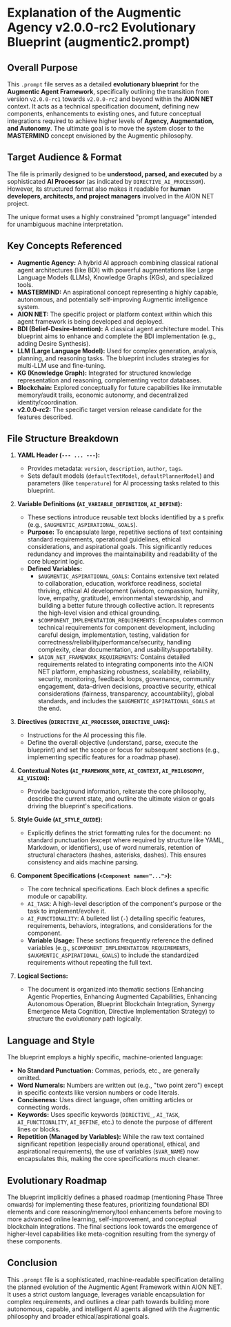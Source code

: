 # Explanation of the Augmentic Agency v2.0.0-rc2 Evolutionary Blueprint (augmentic2.prompt)

## Overall Purpose

This `.prompt` file serves as a detailed **evolutionary blueprint** for the **Augmentic Agent Framework**, specifically outlining the transition from version `v2.0.0-rc1` towards `v2.0.0-rc2` and beyond within the **AION NET** context. It acts as a technical specification document, defining new components, enhancements to existing ones, and future conceptual integrations required to achieve higher levels of **Agency, Augmentation, and Autonomy**. The ultimate goal is to move the system closer to the **MASTERMIND** concept envisioned by the Augmentic philosophy.

## Target Audience & Format

The file is primarily designed to be **understood, parsed, and executed** by a sophisticated **AI Processor** (as indicated by `DIRECTIVE_AI_PROCESSOR`). However, its structured format also makes it readable for **human developers, architects, and project managers** involved in the AION NET project.

The unique format uses a highly constrained "prompt language" intended for unambiguous machine interpretation.

## Key Concepts Referenced

*   **Augmentic Agency:** A hybrid AI approach combining classical rational agent architectures (like BDI) with powerful augmentations like Large Language Models (LLMs), Knowledge Graphs (KGs), and specialized tools.
*   **MASTERMIND:** An aspirational concept representing a highly capable, autonomous, and potentially self-improving Augmentic intelligence system.
*   **AION NET:** The specific project or platform context within which this agent framework is being developed and deployed.
*   **BDI (Belief-Desire-Intention):** A classical agent architecture model. This blueprint aims to enhance and complete the BDI implementation (e.g., adding Desire Synthesis).
*   **LLM (Large Language Model):** Used for complex generation, analysis, planning, and reasoning tasks. The blueprint includes strategies for multi-LLM use and fine-tuning.
*   **KG (Knowledge Graph):** Integrated for structured knowledge representation and reasoning, complementing vector databases.
*   **Blockchain:** Explored conceptually for future capabilities like immutable memory/audit trails, economic autonomy, and decentralized identity/coordination.
*   **v2.0.0-rc2:** The specific target version release candidate for the features described.

## File Structure Breakdown

1.  **YAML Header (`--- ... ---`):**
    *   Provides metadata: `version`, `description`, `author`, `tags`.
    *   Sets default models (`defaultTextModel`, `defaultPlannerModel`) and parameters (like `temperature`) for AI processing tasks related to this blueprint.

2.  **Variable Definitions (`AI_VARIABLE_DEFINITION`, `AI_DEFINE`):**
    *   These sections introduce reusable text blocks identified by a `$` prefix (e.g., `$AUGMENTIC_ASPIRATIONAL_GOALS`).
    *   **Purpose:** To encapsulate large, repetitive sections of text containing standard requirements, operational guidelines, ethical considerations, and aspirational goals. This significantly reduces redundancy and improves the maintainability and readability of the core blueprint logic.
    *   **Defined Variables:**
        *   `$AUGMENTIC_ASPIRATIONAL_GOALS`: Contains extensive text related to collaboration, education, workforce readiness, societal thriving, ethical AI development (wisdom, compassion, humility, love, empathy, gratitude), environmental stewardship, and building a better future through collective action. It represents the high-level vision and ethical grounding.
        *   `$COMPONENT_IMPLEMENTATION_REQUIREMENTS`: Encapsulates common technical requirements for component development, including careful design, implementation, testing, validation for correctness/reliability/performance/security, handling complexity, clear documentation, and usability/supportability.
        *   `$AION_NET_FRAMEWORK_REQUIREMENTS`: Contains detailed requirements related to integrating components into the AION NET platform, emphasizing robustness, scalability, reliability, security, monitoring, feedback loops, governance, community engagement, data-driven decisions, proactive security, ethical considerations (fairness, transparency, accountability), global standards, and includes the `$AUGMENTIC_ASPIRATIONAL_GOALS` at the end.

3.  **Directives (`DIRECTIVE_AI_PROCESSOR`, `DIRECTIVE_LANG`):**
    *   Instructions for the AI processing this file.
    *   Define the overall objective (understand, parse, execute the blueprint) and set the scope or focus for subsequent sections (e.g., implementing specific features for a roadmap phase).

4.  **Contextual Notes (`AI_FRAMEWORK_NOTE`, `AI_CONTEXT`, `AI_PHILOSOPHY`, `AI_VISION`):**
    *   Provide background information, reiterate the core philosophy, describe the current state, and outline the ultimate vision or goals driving the blueprint's specifications.

5.  **Style Guide (`AI_STYLE_GUIDE`):**
    *   Explicitly defines the strict formatting rules for the document: no standard punctuation (except where required by structure like YAML, Markdown, or identifiers), use of word numerals, retention of structural characters (hashes, asterisks, dashes). This ensures consistency and aids machine parsing.

6.  **Component Specifications (`<Component name="...">`):**
    *   The core technical specifications. Each block defines a specific module or capability.
    *   `AI_TASK`: A high-level description of the component's purpose or the task to implement/evolve it.
    *   `AI_FUNCTIONALITY`: A bulleted list (`-`) detailing specific features, requirements, behaviors, integrations, and considerations for the component.
    *   **Variable Usage:** These sections frequently reference the defined variables (e.g., `$COMPONENT_IMPLEMENTATION_REQUIREMENTS`, `$AUGMENTIC_ASPIRATIONAL_GOALS`) to include the standardized requirements without repeating the full text.

7.  **Logical Sections:**
    *   The document is organized into thematic sections (Enhancing Agentic Properties, Enhancing Augmented Capabilities, Enhancing Autonomous Operation, Blueprint Blockchain Integration, Synergy Emergence Meta Cognition, Directive Implementation Strategy) to structure the evolutionary path logically.

## Language and Style

The blueprint employs a highly specific, machine-oriented language:
*   **No Standard Punctuation:** Commas, periods, etc., are generally omitted.
*   **Word Numerals:** Numbers are written out (e.g., "two point zero") except in specific contexts like version numbers or code literals.
*   **Conciseness:** Uses direct language, often omitting articles or connecting words.
*   **Keywords:** Uses specific keywords (`DIRECTIVE_`, `AI_TASK`, `AI_FUNCTIONALITY`, `AI_DEFINE`, etc.) to denote the purpose of different lines or blocks.
*   **Repetition (Managed by Variables):** While the raw text contained significant repetition (especially around operational, ethical, and aspirational requirements), the use of variables (`$VAR_NAME`) now encapsulates this, making the core specifications much cleaner.

## Evolutionary Roadmap

The blueprint implicitly defines a phased roadmap (mentioning Phase Three onwards) for implementing these features, prioritizing foundational BDI elements and core reasoning/memory/tool enhancements before moving to more advanced online learning, self-improvement, and conceptual blockchain integrations. The final sections look towards the emergence of higher-level capabilities like meta-cognition resulting from the synergy of these components.

## Conclusion

This `.prompt` file is a sophisticated, machine-readable specification detailing the planned evolution of the Augmentic Agent Framework within AION NET. It uses a strict custom language, leverages variable encapsulation for complex requirements, and outlines a clear path towards building more autonomous, capable, and intelligent AI agents aligned with the Augmentic philosophy and broader ethical/aspirational goals.
